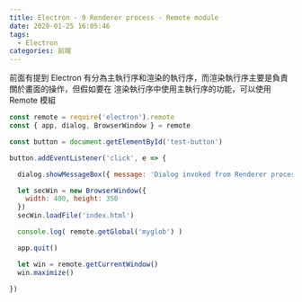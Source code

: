```yaml
---
title: Electron - 9 Renderer process - Remote module
date: 2020-01-25 16:05:46
tags:
  - Electron
categories: 前端
---
```


前面有提到 Electron 有分為主執行序和渲染的執行序，而渲染執行序主要是負責關於畫面的操作，但假如要在 渲染執行序中使用主執行序的功能，可以使用 Remote 模組

``` js  
const remote = require('electron').remote
const { app, dialog, BrowserWindow } = remote

const button = document.getElementById('test-button')

button.addEventListener('click', e => {

  dialog.showMessageBox({ message: 'Dialog invoked from Renderer process' })

  let secWin = new BrowserWindow({
    width: 400, height: 350
  })
  secWin.loadFile('index.html')

  console.log( remote.getGlobal('myglob') )

  app.quit()

  let win = remote.getCurrentWindow()
  win.maximize()

})


```